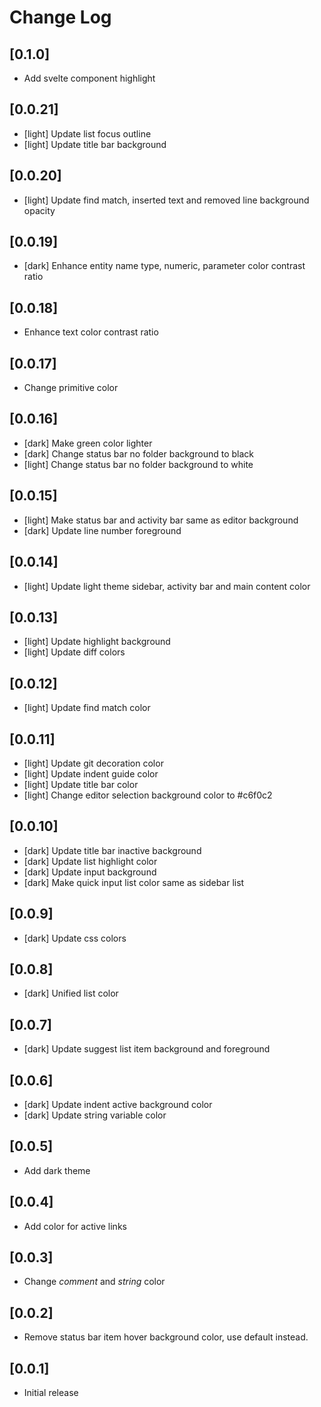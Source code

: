# Change Log

## [0.1.0]

- Add svelte component highlight

## [0.0.21]

- [light] Update list focus outline
- [light] Update title bar background

## [0.0.20]

- [light] Update find match, inserted text and removed line background opacity

## [0.0.19]

- [dark] Enhance entity name type, numeric, parameter color contrast ratio

## [0.0.18]

- Enhance text color contrast ratio

## [0.0.17]

- Change primitive color

## [0.0.16]

- [dark] Make green color lighter
- [dark] Change status bar no folder background to black
- [light] Change status bar no folder background to white

## [0.0.15]

- [light] Make status bar and activity bar same as editor background
- [dark] Update line number foreground

## [0.0.14]

- [light] Update light theme sidebar, activity bar and main content color

## [0.0.13]

- [light] Update highlight background
- [light] Update diff colors

## [0.0.12]

- [light] Update find match color

## [0.0.11]

- [light] Update git decoration color
- [light] Update indent guide color
- [light] Update title bar color
- [light] Change editor selection background color to #c6f0c2

## [0.0.10]

- [dark] Update title bar inactive background
- [dark] Update list highlight color
- [dark] Update input background
- [dark] Make quick input list color same as sidebar list

## [0.0.9]

- [dark] Update css colors

## [0.0.8]

- [dark] Unified list color

## [0.0.7]

- [dark] Update suggest list item background and foreground

## [0.0.6]

- [dark] Update indent active background color
- [dark] Update string variable color

## [0.0.5]

- Add dark theme

## [0.0.4]

- Add color for active links

## [0.0.3]

- Change *comment* and *string* color

## [0.0.2]

- Remove status bar item hover background color, use default instead.

## [0.0.1]

- Initial release
